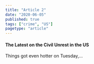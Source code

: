 ```yaml
---
title: "Article 2"
date: "2020-06-05"
published: true
tags: ["crime", "US"]
pagetype: "article"
---
```


#### The Latest on the Civil Unrest in the US

Things got even hotter on Tuesday,...